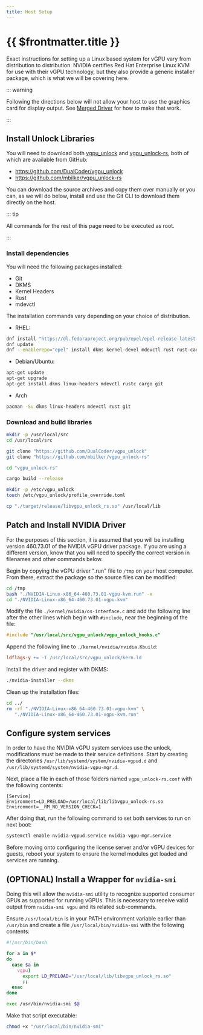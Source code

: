 ```yaml
---
title: Host Setup
---
```


# {{ $frontmatter.title }}

Exact instructions for setting up a Linux based system for vGPU vary from distribution to distribution. NVIDIA certifies Red Hat Enterprise Linux KVM for use with their vGPU technology, but they also provide a generic installer package, which is what we will be covering here.

::: warning

Following the directions below will not allow your host to use the graphics card for display output. See [Merged Driver](../tools/merged-driver.md) for how to make that work.

:::

## Install Unlock Libraries

You will need to download both [vgpu_unlock](../tools/vgpu_unlock) and [vgpu_unlock-rs](../tools/vgpu_unlock-rs), both of which are available from GitHub:

* <https://github.com/DualCoder/vgpu_unlock>
* <https://github.com/mbilker/vgpu_unlock-rs>

You can download the source archives and copy them over manually or you can, as we will do below, install and use the Git CLI to download them directly on the host.

::: tip

All commands for the rest of this page need to be executed as root.

:::

### Install dependencies

You will need the following packages installed:

* Git
* DKMS
* Kernel Headers
* Rust
* mdevctl

The installation commands vary depending on your choice of distribution.

* RHEL:

```sh
dnf install "https://dl.fedoraproject.org/pub/epel/epel-release-latest-8.noarch.rpm"
dnf update
dnf --enablerepo="epel" install dkms kernel-devel mdevctl rust rust-cargo git
```

* Debian/Ubuntu:

```sh
apt-get update
apt-get upgrade
apt-get install dkms linux-headers mdevctl rustc cargo git
```

* Arch

```sh
pacman -Su dkms linux-headers mdevctl rust git
```

### Download and build libraries

```sh
mkdir -p /usr/local/src
cd /usr/local/src

git clone "https://github.com/DualCoder/vgpu_unlock"
git clone "https://github.com/mbilker/vgpu_unlock-rs"

cd "vgpu_unlock-rs"

cargo build --release

mkdir -p /etc/vgpu_unlock
touch /etc/vgpu_unlock/profile_override.toml

cp "./target/release/libvgpu_unlock_rs.so" /usr/local/lib
```

## Patch and Install NVIDIA Driver

For the purposes of this section, it is assumed that you will be installing version 460.73.01 of the NVIDIA vGPU driver package. If you are using a different version, know that you will need to specify the correct version in filenames and other commands below.

Begin by copying the vGPU driver ".run" file to `/tmp` on your host computer. From there, extract the package so the source files can be modified:

```sh
cd /tmp
bash "./NVIDIA-Linux-x86_64-460.73.01-vgpu-kvm.run" -x
cd "./NVIDIA-Linux-x86_64-460.73.01-vgpu-kvm"
```

Modify the file `./kernel/nvidia/os-interface.c` and add the following line after the other lines which begin with `#include`, near the beginning of the file:

```c
#include "/usr/local/src/vgpu_unlock/vgpu_unlock_hooks.c"
```

Append the following line to `./kernel/nvidia/nvidia.Kbuild`:

```makefile
ldflags-y += -T /usr/local/src/vgpu_unlock/kern.ld
```

Install the driver and register with DKMS:

```sh
./nvidia-installer --dkms
```

Clean up the installation files:

```sh
cd ../
rm -rf "./NVIDIA-Linux-x86_64-460.73.01-vgpu-kvm" \
   "./NVIDIA-Linux-x86_64-460.73.01-vgpu-kvm.run"
```

## Configure system services

In order to have the NVIDIA vGPU system services use the unlock, modifications must be made to their service definitions. Start by creating the directories `/usr/lib/systemd/system/nvidia-vgpud.d` and `/usr/lib/systemd/system/nvidia-vgpu-mgr.d`.

Next, place a file in each of those folders named `vgpu_unlock-rs.conf` with the following contents:

```systemd
[Service]
Environment=LD_PRELOAD=/usr/local/lib/libvgpu_unlock-rs.so
Environment=__RM_NO_VERSION_CHECK=1
```

After doing that, run the following command to set both services to run on next boot:

```sh
systemctl enable nvidia-vgpud.service nvidia-vgpu-mgr.service
```

Before moving onto configuring the license server and/or vGPU devices for guests, reboot your system to ensure the kernel modules get loaded and services are running.

## (OPTIONAL) Install a Wrapper for `nvidia-smi`

Doing this will allow the `nvidia-smi` utility to recognize supported consumer GPUs as supported for running vGPUs. This is necessary to receive valid output from `nvidia-smi vgpu` and its related sub-commands.

Ensure `/usr/local/bin` is in your PATH environment variable earlier than `/usr/bin` and create a file `/usr/local/bin/nvidia-smi` with the following contents:

```sh
#!/usr/bin/bash

for a in $*
do
  case $a in
    vgpu)
      export LD_PRELOAD="/usr/local/lib/libvgpu_unlock_rs.so"
      ;;
  esac
done

exec /usr/bin/nvidia-smi $@
```

Make that script executable:

```sh
chmod +x "/usr/local/bin/nvidia-smi"
```
